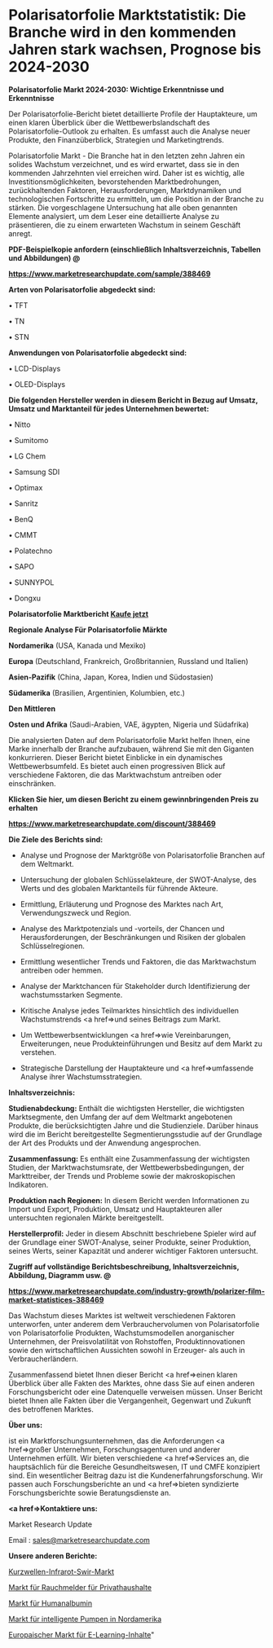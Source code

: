 # Polarisatorfolie Marktstatistik: Die Branche wird in den kommenden Jahren stark wachsen, Prognose bis 2024-2030

<strong>Polarisatorfolie Markt 2024-2030: Wichtige Erkenntnisse und Erkenntnisse</strong>

Der Polarisatorfolie-Bericht bietet detaillierte Profile der Hauptakteure, um einen klaren Überblick über die Wettbewerbslandschaft des Polarisatorfolie-Outlook zu erhalten. Es umfasst auch die Analyse neuer Produkte, den Finanzüberblick, Strategien und Marketingtrends.

Polarisatorfolie Markt - Die Branche hat in den letzten zehn Jahren ein solides Wachstum verzeichnet, und es wird erwartet, dass sie in den kommenden Jahrzehnten viel erreichen wird. Daher ist es wichtig, alle Investitionsmöglichkeiten, bevorstehenden Marktbedrohungen, zurückhaltenden Faktoren, Herausforderungen, Marktdynamiken und technologischen Fortschritte zu ermitteln, um die Position in der Branche zu stärken. Die vorgeschlagene Untersuchung hat alle oben genannten Elemente analysiert, um dem Leser eine detaillierte Analyse zu präsentieren, die zu einem erwarteten Wachstum in seinem Geschäft anregt.



<strong><b>PDF-Beispielkopie anfordern (einschließlich Inhaltsverzeichnis, Tabellen und Abbildungen) @ </b></strong>

<strong><a href=https://www.marketresearchupdate.com/sample/388469>

<strong>https://www.marketresearchupdate.com/sample/388469</u></a></strong></strong>



<strong>Arten von Polarisatorfolie abgedeckt sind:</strong>

• TFT

• TN

• STN



<strong>Anwendungen von Polarisatorfolie abgedeckt sind:</strong>

• LCD-Displays

• OLED-Displays



<strong>Die folgenden Hersteller werden in diesem Bericht in Bezug auf Umsatz, Umsatz und Marktanteil für jedes Unternehmen bewertet:</strong>

• Nitto

• Sumitomo

• LG Chem

• Samsung SDI

• Optimax

• Sanritz

• BenQ

• CMMT

• Polatechno

• SAPO

• SUNNYPOL

• Dongxu



<strong>Polarisatorfolie Marktbericht <a href=https://www.marketresearchupdate.com/buynow/388469>Kaufe jetzt</a></strong>



<strong>Regionale Analyse Für Polarisatorfolie Märkte</strong>



<strong>Nordamerika</strong> (USA, Kanada und Mexiko)



<strong>Europa</strong> (Deutschland, Frankreich, Großbritannien, Russland und Italien)



<strong>Asien-Pazifik</strong> (China, Japan, Korea, Indien und Südostasien)



<strong>Südamerika</strong> (Brasilien, Argentinien, Kolumbien, etc.)



<strong>Den Mittleren</strong> 

<strong>Osten und Afrika</strong> (Saudi-Arabien, VAE, ägypten, Nigeria und Südafrika)

Die analysierten Daten auf dem Polarisatorfolie Markt helfen Ihnen, eine Marke innerhalb der Branche aufzubauen, während Sie mit den Giganten konkurrieren. Dieser Bericht bietet Einblicke in ein dynamisches Wettbewerbsumfeld. Es bietet auch einen progressiven Blick auf verschiedene Faktoren, die das Marktwachstum antreiben oder einschränken.



<strong>Klicken Sie hier, um diesen Bericht zu einem gewinnbringenden Preis zu erhalten
</strong>

<strong><a href=https://www.marketresearchupdate.com/discount/388469>https://www.marketresearchupdate.com/discount/388469</b></u></strong></a>



<strong>Die Ziele des Berichts sind:</strong>

- Analyse und Prognose der Marktgröße von Polarisatorfolie Branchen auf dem Weltmarkt.

- Untersuchung der globalen Schlüsselakteure, der SWOT-Analyse, des Werts und des globalen Marktanteils für führende Akteure.

- Ermittlung, Erläuterung und Prognose des Marktes nach Art, Verwendungszweck und Region.

- Analyse des Marktpotenzials und -vorteils, der Chancen und Herausforderungen, der Beschränkungen und Risiken der globalen Schlüsselregionen.

- Ermittlung wesentlicher Trends und Faktoren, die das Marktwachstum antreiben oder hemmen.

- Analyse der Marktchancen für Stakeholder durch Identifizierung der wachstumsstarken Segmente.

- Kritische Analyse jedes Teilmarktes hinsichtlich des individuellen Wachstumstrends <a href=>und</a> seines Beitrags zum Markt.

- Um Wettbewerbsentwicklungen <a href=>wie</a> Vereinbarungen, Erweiterungen, neue Produkteinführungen und Besitz auf dem Markt zu verstehen.

- Strategische Darstellung der Hauptakteure und <a href=>umfas</a>sende Analyse ihrer Wachstumsstrategien.



<strong>Inhaltsverzeichnis:</strong>



<strong>Studienabdeckung:</strong> Enthält die wichtigsten Hersteller, die wichtigsten Marktsegmente, den Umfang der auf dem Weltmarkt angebotenen Produkte, die berücksichtigten Jahre und die Studienziele. Darüber hinaus wird die im Bericht bereitgestellte Segmentierungsstudie auf der Grundlage der Art des Produkts und der Anwendung angesprochen.



<strong>Zusammenfassung:</strong> Es enthält eine Zusammenfassung der wichtigsten Studien, der Marktwachstumsrate, der Wettbewerbsbedingungen, der Markttreiber, der Trends und Probleme sowie der makroskopischen Indikatoren.



<strong>Produktion nach Regionen:</strong> In diesem Bericht werden Informationen zu Import und Export, Produktion, Umsatz und Hauptakteuren aller untersuchten regionalen Märkte bereitgestellt.



<strong>Herstellerprofil:</strong> Jeder in diesem Abschnitt beschriebene Spieler wird auf der Grundlage einer SWOT-Analyse, seiner Produkte, seiner Produktion, seines Werts, seiner Kapazität und anderer wichtiger Faktoren untersucht.



<strong><b>Zugriff auf vollständige Berichtsbeschreibung, Inhaltsverzeichnis, Abbildung, Diagramm usw. @ </b></strong>

<strong><a href=https://www.marketresearchupdate.com/industry-growth/polarizer-film-market-statistices-388469>https://www.marketresearchupdate.com/industry-growth/polarizer-film-market-statistices-388469</a></strong>

Das Wachstum dieses Marktes ist weltweit verschiedenen Faktoren unterworfen, unter anderem dem Verbrauchervolumen von Polarisatorfolie von Polarisatorfolie Produkten, Wachstumsmodellen anorganischer Unternehmen, der Preisvolatilität von Rohstoffen, Produktinnovationen sowie den wirtschaftlichen Aussichten sowohl in Erzeuger- als auch in Verbraucherländern.

Zusammenfassend bietet Ihnen dieser Bericht <a href=>einen</a> klaren Überblick über alle Fakten des Marktes, ohne dass Sie auf einen anderen Forschungsbericht oder eine Datenquelle verweisen müssen. Unser Bericht bietet Ihnen alle Fakten über die Vergangenheit, Gegenwart und Zukunft des betroffenen Marktes.



<strong>Über uns:</strong>

 ist ein Marktforschungsunternehmen, das die Anforderungen <a href=>großer</a> Unternehmen, Forschungsagenturen und anderer Unternehmen erfüllt. Wir bieten verschiedene <a href=>Services</a> an, die hauptsächlich für die Bereiche Gesundheitswesen, IT und CMFE konzipiert sind. Ein wesentlicher Beitrag dazu ist die Kundenerfahrungsforschung. Wir passen auch Forschungsberichte an und <a href=>bieten</a> syndizierte Forschungsberichte sowie Beratungsdienste an.



<strong><a href=>Kontaktiere uns:</a></strong>

Market Research Update

Email : sales@marketresearchupdate.com



<strong>Unsere anderen Berichte:</strong>

<a href=https://www.linkedin.com/pulse/shortwave-infrared-swir-market-opportunities>Kurzwellen-Infrarot-Swir-Markt</a>

<a href=https://www.linkedin.com/pulse/residential-smoke-alarm-detector-market-size>Markt für Rauchmelder für Privathaushalte</a>

<a href=https://www.linkedin.com/pulse/human-albumin-market-2023-remarking-enormous>Markt für Humanalbumin</a>

<a href=https://www.linkedin.com/pulse/north-america-intelligent-pump-market-2023-global-industry>Markt für intelligente Pumpen in Nordamerika</a>

<a href=https://www.linkedin.com/pulse/europe-e-learning-packaged-content-market-2023-yh59f/>Europaischer Markt für E-Learning-Inhalte</a>"

